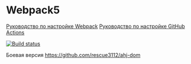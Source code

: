 # Webpack5

[Руководство по настройке Webpack](https://webpack.js.org/guides/)
[Руководство по настройке GitHub Actions](https://docs.github.com/en/actions/quickstart)

[![Build status](https://ci.appveyor.com/api/projects/status/p9f9yyby8vb8ni49?svg=true)](https://ci.appveyor.com/project/rescue3112/ahj-dom)

Боевая версия
https://github.com/rescue3112/ahj-dom
